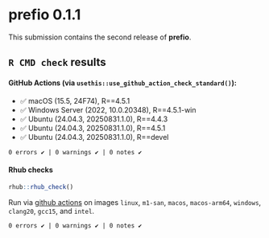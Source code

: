 # **prefio** 0.1.1

This submission contains the second release of **prefio**.

## `R CMD check` results

#### GitHub Actions (via `usethis::use_github_action_check_standard()`):

* ✅ macOS (15.5, 24F74), R==4.5.1
* ✅ Windows Server (2022, 10.0.20348), R==4.5.1-win
* ✅ Ubuntu (24.04.3, 20250831.1.0), R==4.4.3
* ✅ Ubuntu (24.04.3, 20250831.1.0), R==4.5.1
* ✅ Ubuntu (24.04.3, 20250831.1.0), R==devel

`0 errors ✔ | 0 warnings ✔ | 0 notes ✔`


#### **Rhub** checks

```R
rhub::rhub_check()
```

Run via [github actions](https://github.com/fleverest/prefio/actions/runs/17484049021) on images `linux`, `m1-san`, `macos`, `macos-arm64`, `windows`, `clang20`, `gcc15`, and `intel`.

`0 errors ✔ | 0 warnings ✔ | 0 notes ✔`
